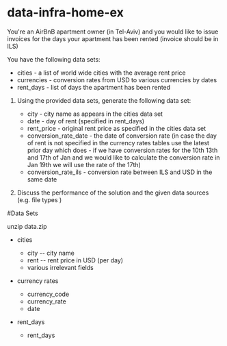 # data-infra-home-ex

You're an AirBnB apartment owner (in Tel-Aviv) and you would like to issue invoices for the 
days your apartment has been rented (invoice should be in ILS)

You have the following data sets:
 * cities - a list of world wide cities with the average rent price
 * currencies - conversion rates from USD to various currencies by dates
 * rent_days - list of days the apartment has been rented
 
1) Using the provided data sets, generate the following data set:

    * city - city name as appears in the cities data set
    * date - day of rent (specified in rent_days)
    * rent_price - original rent price as specified in the cities data set
    * conversion_rate_date - the date of conversion rate (in case the day of rent is not specified in the currency 
      rates tables use the latest prior day which does - if we have conversion rates for the 10th 13th and 17th of Jan
      and we would like to calculate the conversion rate in Jan 19th we will use the rate of the 17th)
    * conversion_rate_ils - conversion rate between ILS and USD in the same date
   
2) Discuss the performance of the solution and the given data sources (e.g. file types )    


#Data Sets

unzip data.zip

*  cities
   * city -- city name
   * rent -- rent price in USD (per day)
   * various irrelevant fields
   
*  currency rates
    * currency_code
    * currency_rate
    * date
    
* rent_days
    * rent_days
   
   